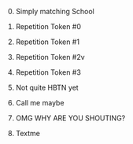 0. Simply matching School

1. Repetition Token #0

2. Repetition Token #1

3. Repetition Token #2v

4. Repetition Token #3

5. Not quite HBTN yet

6. Call me maybe

7. OMG WHY ARE YOU SHOUTING?

8. Textme
